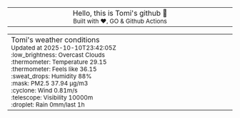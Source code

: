 
<div align="center">
<table>
<tbody>
<td align="center">
<img width="2000" height="0"><br>
Hello, this is Tomi's github 👋<br>
<sup>Built with ❤️, GO & Github Actions</sup><br>
<img width="2000" height="0">
</td>
</tbody>
</table>
</div>
<table>
<tbody>
<td align="left">
<img width="2000" height="0"><br>
Tomi's weather conditions<br>
<sup>Updated at 2025-10-10T23:42:05Z</sup><br>
<sup>:low_brightness: Overcast Clouds</sup><br>
<sup>:thermometer: Temperature 29.15 </sup><br>
<sup>:thermometer: Feels like 36.15</sup><br>
<sup>:sweat_drops: Humidity 88%</sup><br>
<sup>:mask: PM2.5 37.94 μg/m3</sup><br>
<sup>:cyclone: Wind 0.81m/s </sup><br>
<sup>:telescope: Visibility 10000m </sup><br>
<sup>:droplet: Rain 0mm/last 1h </sup><br>
<img width="2000" height="0">
</td>
<td align="left">
<img width="2000" height="0"><br>
<br>
<img width="2000" height="0">
</td>
</tbody>
</table>
</div>
    